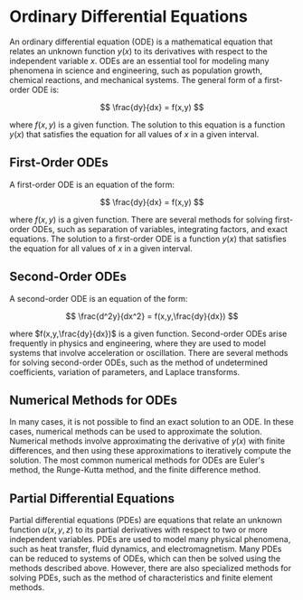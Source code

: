# Ordinary Differential Equations

An ordinary differential equation (ODE) is a mathematical equation that relates an unknown function $y(x)$ to its derivatives with respect to the independent variable $x$. ODEs are an essential tool for modeling many phenomena in science and engineering, such as population growth, chemical reactions, and mechanical systems. The general form of a first-order ODE is:

$$
\frac{dy}{dx} = f(x,y)
$$

where $f(x,y)$ is a given function. The solution to this equation is a function $y(x)$ that satisfies the equation for all values of $x$ in a given interval. 

## First-Order ODEs

A first-order ODE is an equation of the form:

$$
\frac{dy}{dx} = f(x,y)
$$

where $f(x,y)$ is a given function. There are several methods for solving first-order ODEs, such as separation of variables, integrating factors, and exact equations. The solution to a first-order ODE is a function $y(x)$ that satisfies the equation for all values of $x$ in a given interval.

## Second-Order ODEs

A second-order ODE is an equation of the form:

$$
\frac{d^2y}{dx^2} = f(x,y,\frac{dy}{dx})
$$

where $f(x,y,\frac{dy}{dx})$ is a given function. Second-order ODEs arise frequently in physics and engineering, where they are used to model systems that involve acceleration or oscillation. There are several methods for solving second-order ODEs, such as the method of undetermined coefficients, variation of parameters, and Laplace transforms.

## Numerical Methods for ODEs

In many cases, it is not possible to find an exact solution to an ODE. In these cases, numerical methods can be used to approximate the solution. Numerical methods involve approximating the derivative of $y(x)$ with finite differences, and then using these approximations to iteratively compute the solution. The most common numerical methods for ODEs are Euler's method, the Runge-Kutta method, and the finite difference method.

## Partial Differential Equations

Partial differential equations (PDEs) are equations that relate an unknown function $u(x,y,z)$ to its partial derivatives with respect to two or more independent variables. PDEs are used to model many physical phenomena, such as heat transfer, fluid dynamics, and electromagnetism. Many PDEs can be reduced to systems of ODEs, which can then be solved using the methods described above. However, there are also specialized methods for solving PDEs, such as the method of characteristics and finite element methods.
